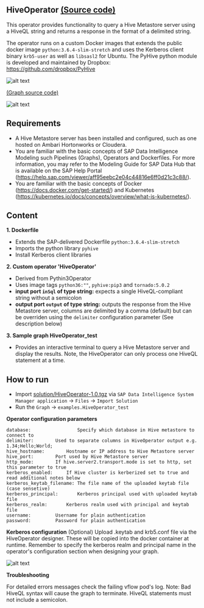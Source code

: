HiveOperator [(Source code)](https://github.com/SAP/datahub-integration-examples/blob/master/HiveOperator/src/vrep/vflow/subengines/com/sap/python27/operators/examples/HiveOperator/script.py)
------------
This operator provides functionality to query a Hive Metastore server using a HiveQL string and returns a response in the format of a delimited string.

The operator runs on a custom Docker images that extends the public docker image `python:3.6.4-slim-stretch` and uses the Kerberos client binary `krb5-user` as well as `libsasl2` for Ubuntu. The PyHive python module is developed and maintained by Dropbox: https://github.com/dropbox/PyHive

![alt text](./graph.jpg "Graph")

[(Graph source code)](https://github.com/SAP/datahub-integration-examples/blob/master/HiveOperator/src/vrep/vflow/graphs/HiveOperator_test/graph.json)

![alt text](./Hive_Sql.jpg "Hive SQL example")

## Requirements

- A Hive Metastore server has been installed and configured, such as one hosted on Ambari Hortonworks or Cloudera.
- You are familiar with the basic concepts of SAP Data Intelligence Modeling such Pipelines (Graphs), Operators and Dockerfiles.  For more information, you may refer to the Modeling Guide for SAP Data Hub that is available on the SAP Help Portal (https://help.sap.com/viewer/aff95eebc2e04c44816e6ff0d21c3c88/).
- You are familiar with the basic concepts of Docker (https://docs.docker.com/get-started/) and Kubernetes (https://kubernetes.io/docs/concepts/overview/what-is-kubernetes/).


## Content
**1. Dockerfile**
  - Extends the SAP-delivered Dockerfile `python:3.6.4-slim-stretch`
  - Imports the python library `pyhive`
  - Install Kerberos client libraries

**2. Custom operator 'HiveOperator'**
  - Derived from Pythin3Operator
  - Uses image tags `python36:""`, `pyhive:pip3` and `tornado:5.0.2`
  - **input port `inSql` of type string:** expects a single HiveQL-compliant string without a semicolon
  - **output port `output` of type string:** outputs the response from the Hive Metastore server, columns are delimited by a comma (default) but can be overriden using the `delimiter` configuration parameter (See description below)

**3. Sample graph HiveOperator_test**
  - Provides an interactive terminal to query a Hive Metastore server and display the results. Note, the HiveOperator can only process one HiveQL statement at a time.


## How to run
  - Import [solution/HiveOperator-1.0.tgz](solution/HiveOperator-1.1.0.tgz) via `SAP Data Intelligence System Manager application` -> `Files` -> `Import Solution`
  - Run the `Graph` -> `examples.HiveOperator_test`

**Operator configuration parameters**

	database:                 Specify which database in Hive metastore to connect to
	delimiter:		  Used to separate columns in HiveOperator output e.g. 1.34;Hello;World;
	hive_hostname:		  Hostname or IP address to Hive Metastore server
	hive_port:		  Port used by Hive Metastore server
	http_mode:		  If hive.server2.transport.mode is set to http, set this parameter to true
	kerberos_enabled:	  If Hive cluster is kerberized set to true and read additional notes below
	kerberos_keytab_filename: The file name of the uploaded keytab file (case sensetive)
	kerberos_principal: 	  Kerberos principal used with uploaded keytab file
	kerberos_realm: 	  Kerberos realm used with principal and keytab file
	username: 		  Username for plain authentication
	password: 		  Password for plain authentication

**Kerberos configuration**
(Optional) Upload .keytab and krb5.conf file via the HiveOperator designer. These will be copied into the docker container at runtime. Remember to specify the kerberos realm and principal name in the operator's configuration section when designing your graph.

![alt text](./upload.gif "Upload")

**Troubleshooting**

For detailed errors messages check the failing vflow pod's log.
Note: Bad HiveQL syntax will cause the graph to terminate. HiveQL statements must not include a semicolon.
